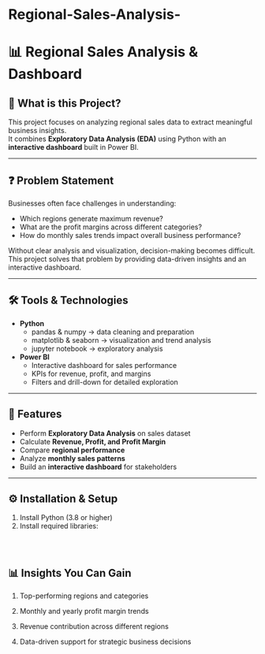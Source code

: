# Regional-Sales-Analysis-

# 📊 Regional Sales Analysis & Dashboard

## 🔹 What is this Project?
This project focuses on analyzing regional sales data to extract meaningful business insights.  
It combines **Exploratory Data Analysis (EDA)** using Python with an **interactive dashboard** built in Power BI.  

---

## ❓ Problem Statement
Businesses often face challenges in understanding:
- Which regions generate maximum revenue?  
- What are the profit margins across different categories?  
- How do monthly sales trends impact overall business performance?  

Without clear analysis and visualization, decision-making becomes difficult.  
This project solves that problem by providing data-driven insights and an interactive dashboard.  

---

## 🛠 Tools & Technologies
- **Python**
  - pandas & numpy → data cleaning and preparation  
  - matplotlib & seaborn → visualization and trend analysis  
  - jupyter notebook → exploratory analysis  
- **Power BI**
  - Interactive dashboard for sales performance  
  - KPIs for revenue, profit, and margins  
  - Filters and drill-down for detailed exploration  

---

## 🚀 Features
- Perform **Exploratory Data Analysis** on sales dataset  
- Calculate **Revenue, Profit, and Profit Margin**  
- Compare **regional performance**  
- Analyze **monthly sales patterns**  
- Build an **interactive dashboard** for stakeholders  

---

## ⚙️ Installation & Setup
1. Install Python (3.8 or higher)  
2. Install required libraries:  
   ```bash
   
 
 ## 📊 Insights You Can Gain

1. Top-performing regions and categories

2. Monthly and yearly profit margin trends

3. Revenue contribution across different regions

4. Data-driven support for strategic business decisions



